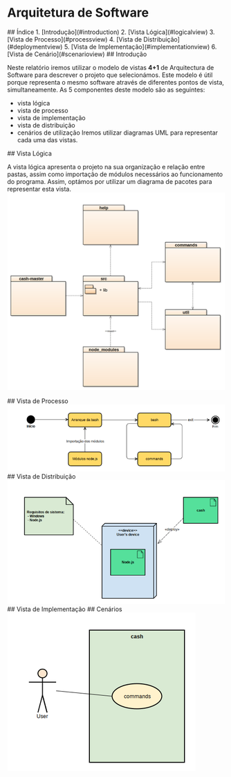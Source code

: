 # Arquitetura de Software

<a name="index"/>
## Índice
1. [Introdução](#introduction)
2. [Vista Lógica](#logicalview)
3. [Vista de Processo](#processview)
4. [Vista de Distribuição](#deploymentview)
5. [Vista de Implementação](#implementationview)
6. [Vista de Cenário](#scenarioview)

<a name="introduction"/>
## Introdução

Neste relatório iremos utilizar o modelo de vistas **4+1** de Arquitectura de Software para descrever o projeto que selecionámos. Este modelo é útil porque representa o mesmo software através de diferentes pontos de vista, simultaneamente. As 5 componentes deste modelo são as seguintes:
 - vista lógica
 - vista de processo
 - vista de implementação
 - vista de distribuição
 - cenários de utilização
Iremos utilizar diagramas UML para representar cada uma das vistas.



<a name="logicalview"/>
## Vista Lógica

A vista lógica apresenta o projeto na sua organização e relação entre pastas, assim como importação de módulos necessários ao funcionamento do programa.
Assim, optámos por utilizar um diagrama de pacotes para representar esta vista.
<img src="views/Logicalview.png" />

<a name="processview"/>
## Vista de Processo


<img src="views/ProcessView.png" />

<a name="deploymentview"/>
## Vista de Distribuição
<img src="views/deploymentview.png" />

<a name="implementationview"/>
## Vista de Implementação

<a name="scenarioview"/>
## Cenários
<img src ="views/ScenarioView.png" />
